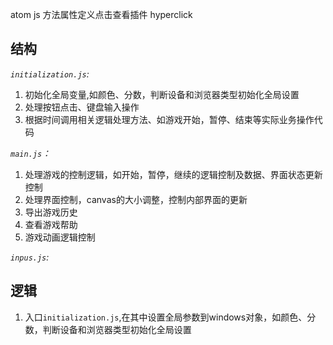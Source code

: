 
atom js 方法属性定义点击查看插件 hyperclick

## 结构
*`initialization.js`:*
1. 初始化全局变量,如颜色、分数，判断设备和浏览器类型初始化全局设置
2. 处理按钮点击、键盘输入操作
3. 根据时间调用相关逻辑处理方法、如游戏开始，暂停、结束等实际业务操作代码

*`main.js`：*
1. 处理游戏的控制逻辑，如开始，暂停，继续的逻辑控制及数据、界面状态更新控制
2. 处理界面控制，canvas的大小调整，控制内部界面的更新
3. 导出游戏历史
4. 查看游戏帮助
5. 游戏动画逻辑控制


*`inpus.js`:*

## 逻辑
1. 入口`initialization.js`,在其中设置全局参数到windows对象，如颜色、分数，判断设备和浏览器类型初始化全局设置
